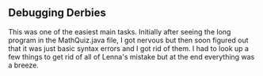 ## Debugging Derbies
This was one of the easiest main tasks.  Initially after seeing the long program in the MathQuiz.java file, I got nervous but then soon figured out that it was just basic syntax errors and I got rid of them. I had to look up a few things to get rid of all of Lenna's mistake but at the end everything was a breeze.
